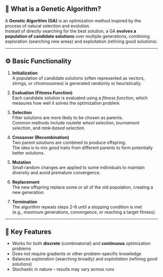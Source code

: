 ## 🧬 What is a Genetic Algorithm?

A **Genetic Algorithm (GA)** is an optimization method inspired by the process of natural selection and evolution.  
Instead of directly searching for the best solution, a GA **evolves a population of candidate solutions** over multiple generations, combining exploration (searching new areas) and exploitation (refining good solutions).  

---

## ⚙️ Basic Functionality

1. **Initialization**  
   A population of candidate solutions (often represented as vectors, strings, or chromosomes) is generated randomly or heuristically.  

2. **Evaluation (Fitness Function)**  
   Each candidate solution is evaluated using a *fitness function*, which measures how well it solves the optimization problem.  

3. **Selection**  
   Fitter solutions are more likely to be chosen as parents.  
   Common methods include *roulette wheel selection*, *tournament selection*, and *rank-based selection*.  

4. **Crossover (Recombination)**  
   Two parent solutions are combined to produce offspring.  
   The idea is to mix good traits from different parents to form potentially better solutions.  

5. **Mutation**  
   Small random changes are applied to some individuals to maintain diversity and avoid premature convergence.  

6. **Replacement**  
   The new offspring replace some or all of the old population, creating a new generation.  

7. **Termination**  
   The algorithm repeats steps 2–6 until a stopping condition is met  
   (e.g., maximum generations, convergence, or reaching a target fitness).  

---

## 🔑 Key Features

- Works for both **discrete** (combinatorial) and **continuous** optimization problems  
- Does not require gradients or other problem-specific knowledge  
- Balances *exploration* (searching broadly) and *exploitation* (refining good solutions)  
- Stochastic in nature – results may vary across runs  
